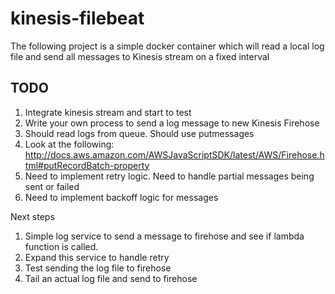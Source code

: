 # kinesis-filebeat

The following project is a simple docker container which will read a local log file
and send all messages to Kinesis stream on a fixed interval

## TODO
1. Integrate kinesis stream and start to test
2. Write your own process to send a log message to new Kinesis Firehose
3. Should read logs from queue.  Should use putmessages
4. Look at the following:  
http://docs.aws.amazon.com/AWSJavaScriptSDK/latest/AWS/Firehose.html#putRecordBatch-property
5. Need to implement retry logic.  Need to handle partial messages being sent or failed
6. Need to implement backoff logic for messages


Next steps
1. Simple log service to send a message to firehose and see if lambda function is called.
2. Expand this service to handle retry
3. Test sending the log file to firehose
4. Tail an actual log file and send to firehose